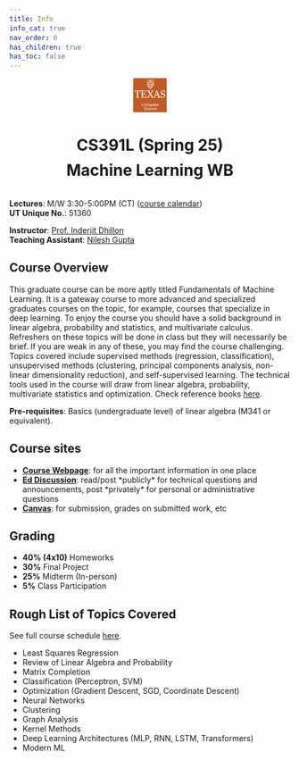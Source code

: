 ```yaml
---
title: Info
info_cat: true
nav_order: 0
has_children: true
has_toc: false
---
```

<center>
<div style="margin-bottom:1.5em">
<img src="/assets/images/utcslogo2.jpg" width="12%">
<!-- <img src="assets/images/utcslogo.png" width="50%"> -->
<!-- <img src="/assets/images/790-placeholder.png" width="12%"> -->
</div>

<!-- <img src="/assets/images/790-txt.png" width="12%"> -->

<h1 style="margin-bottom:-1em">CS391L (Spring 25)</h1>
<h1 style="margin-bottom:-1em">Machine Learning WB</h1>

<!-- <h1 >(draft site; unofficial)</h1> -->
</center>

<br><br>

**Lectures**: M/W 3:30-5:00PM (CT) ([course calendar](/info/calendar/#course-calendar)) <br>
**UT Unique No.**: 51360 <br>

**Instructor**: [Prof. Inderjit Dhillon](/info/staff/#instructor) <br>
**Teaching Assistant**: [Nilesh Gupta](/info/staff/#teaching-assistant) <br>


## Course Overview

This graduate course can be more aptly titled Fundamentals of Machine Learning. It is a gateway course to more advanced and specialized graduates courses on the topic, for example, courses that specialize in deep learning. To enjoy the course you should have a solid background in linear algebra, probability and statistics, and multivariate calculus. Refreshers on these topics will be done in class but they will necessarily be brief. If you are weak in any of these, you may find the course challenging. Topics covered include supervised methods (regression, classification), unsupervised methods (clustering, principal components analysis, non-linear dimensionality reduction), and self-supervised learning. The technical tools used in the course will draw from linear algebra, probability, multivariate statistics and optimization. Check reference books [here](/resources/books/#textbooks).

**Pre-requisites**: Basics (undergraduate level) of linear algebra (M341 or equivalent).

## Course sites
<ul>
<li> <a href="https://utcs-ml-course.github.io/"><b>Course Webpage</b></a>: for all the important information in one place </li>
<li> <a href="https://edstem.org/us/courses/71677"><b>Ed Discussion</b></a>: read/post *publicly* for technical questions and announcements, post *privately* for personal or administrative questions</li>
<li> <a href="https://utexas.instructure.com/courses/1414723"><b>Canvas</b></a>: for submission, grades on submitted work, etc </li>
</ul>

## Grading
- **40% (4x10)** Homeworks
- **30%** Final Project
- **25%** Midterm (In-person)
- **5%** Class Participation


## Rough List of Topics Covered

See full course schedule [here](/info/schedule/).

- Least Squares Regression
- Review of Linear Algebra and Probability
- Matrix Completion
- Classification (Perceptron, SVM)
- Optimization (Gradient Descent, SGD, Coordinate Descent)
- Neural Networks
- Clustering
- Graph Analysis
- Kernel Methods
- Deep Learning Architectures (MLP, RNN, LSTM, Transformers)
- Modern ML

